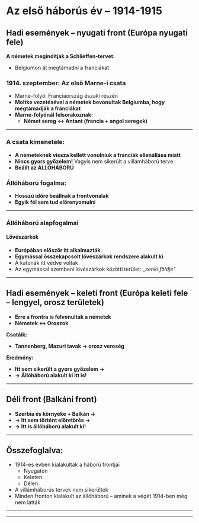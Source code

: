 # **Az első háborús év – 1914-1915**  

## **Hadi események – nyugati front (Európa nyugati fele)**  
**A németek megindítják a Schlieffen-tervet:**  
- Belgiumon át megtámadni a franciákat  

### **1914. szeptember: Az első Marne-i csata**    
- Marne-folyó: Franciaország északi részén  
- **Moltke vezetésével a németek bevonultak Belgiumba, hogy megtámadják a franciákat**  
- **Marne-folyónál felsorakoznak:**  
  - **Német sereg ↔ Antant (francia + angol seregek)**  

---

### **A csata kimenetele:**  
- **A németeknek vissza kellett vonulniuk a franciák ellenállása miatt** 
- **Nincs gyors győzelem!** Vagyis nem sikerült a villámháború terve  
- **Beállt az ÁLLÓHÁBORÚ**  

### **Állóháború fogalma:**  
- **Hosszú időre beállnak a frontvonalak**  
- **Egyik fél sem tud előrenyomulni**  

---

### **Állóháború alapfogalmai**  

#### **Lövészárkok**  
- **Európában először itt alkalmazták**  
- **Egymással összekapcsolt lövészárkok rendszere alakult ki**  
- A katonák itt védve voltak  
- Az egymással szembeni lövészárkok közötti terület: *„senki földje”*  

---

## **Hadi események – keleti front (Európa keleti fele – lengyel, orosz területek)**  
- **Erre a frontra is felvonultak a németek**  
- **Németek ↔ Oroszok**

**Csatáik:**  
- **Tannenberg, Mazuri tavak → orosz vereség**    

**Eredmény:**  
- **Itt sem sikerült a gyors győzelem →**  
- **→ Állóháború alakult ki itt is!**  

---

## **Déli front (Balkáni front)**  
- **Szerbia és környéke + Balkán →**  
- **→ Itt sem történt előretörés →**  
- **→ Itt is állóháború alakult ki!**  

---

## Összefoglalva:  
- 1914-es évben kialakultak a háború frontjai  
  - Nyugaton  
  - Keleten  
  - Délen  
- A villámháborús tervek nem sikerültek  
- Minden fronton kialakult az állóháború – aminek a végét 1914-ben még nem látták  

___________________________________________________________
___________________________________________________________
